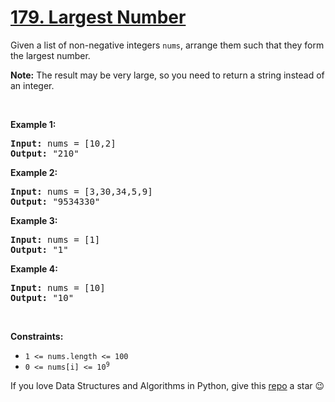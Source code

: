# [179. Largest Number][title]

<p>Given a list of non-negative integers <code>nums</code>, arrange them such that they form the largest number.</p>
<p><strong>Note:</strong> The result may be very large, so you need to return a string instead of an integer.</p>
<p> </p>
<p><strong>Example 1:</strong></p>
<pre><strong>Input:</strong> nums = [10,2]
<strong>Output:</strong> "210"
</pre>
<p><strong>Example 2:</strong></p>
<pre><strong>Input:</strong> nums = [3,30,34,5,9]
<strong>Output:</strong> "9534330"
</pre>
<p><strong>Example 3:</strong></p>
<pre><strong>Input:</strong> nums = [1]
<strong>Output:</strong> "1"
</pre>
<p><strong>Example 4:</strong></p>
<pre><strong>Input:</strong> nums = [10]
<strong>Output:</strong> "10"
</pre>
<p> </p>
<p><strong>Constraints:</strong></p>
<ul>
<li><code>1 &lt;= nums.length &lt;= 100</code></li>
<li><code>0 &lt;= nums[i] &lt;= 10<sup>9</sup></code></li>
</ul>


If you love Data Structures and Algorithms in Python, give this [repo][me] a star :wink:

[title]: https://leetcode.com/problems/largest-number
[me]: https://github.com/bumblebee211196/awesome-python-leetcode